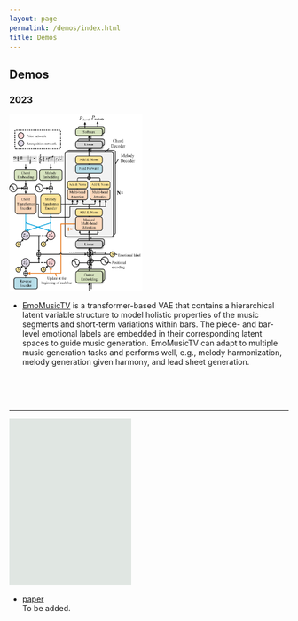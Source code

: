 ```yaml
---
layout: page
permalink: /demos/index.html
title: Demos
---
```


## Demos

### 2023     
<img src="/images/demo1.jpg" class="demopic" width="240" height="320"/>

- [EmoMusicTV](https://github.com/Tayjsl97/EmoMusicTV) is a transformer-based VAE that contains a hierarchical latent variable structure to model holistic properties of the music segments and short-term variations within bars. The piece- and bar-level emotional labels are embedded in their corresponding latent spaces to guide music generation. EmoMusicTV can adapt to multiple music generation tasks and performs well, e.g., melody harmonization, melody generation given harmony, and lead sheet generation.
<br>
<br>
<br>

---

<img src="/images/demo2.jpg" class="nonepic" width="220" height="300"/>

- [paper]()<br>
To be added.

